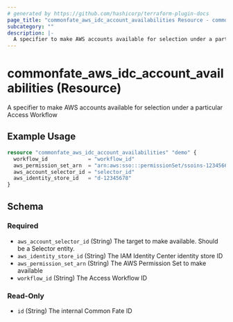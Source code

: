 ```yaml
---
# generated by https://github.com/hashicorp/terraform-plugin-docs
page_title: "commonfate_aws_idc_account_availabilities Resource - commonfate"
subcategory: ""
description: |-
  A specifier to make AWS accounts available for selection under a particular Access Workflow
---
```


# commonfate_aws_idc_account_availabilities (Resource)

A specifier to make AWS accounts available for selection under a particular Access Workflow

## Example Usage

```terraform
resource "commonfate_aws_idc_account_availabilities" "demo" {
  workflow_id             = "workflow_id"
  aws_permission_set_arn  = "arn:aws:sso:::permissionSet/ssoins-12345667879812/ps-12345678912"
  aws_account_selector_id = "selector_id"
  aws_identity_store_id   = "d-12345678"
}
```

<!-- schema generated by tfplugindocs -->
## Schema

### Required

- `aws_account_selector_id` (String) The target to make available. Should be a Selector entity.
- `aws_identity_store_id` (String) The IAM Identity Center identity store ID
- `aws_permission_set_arn` (String) The AWS Permission Set to make available
- `workflow_id` (String) The Access Workflow ID

### Read-Only

- `id` (String) The internal Common Fate ID


